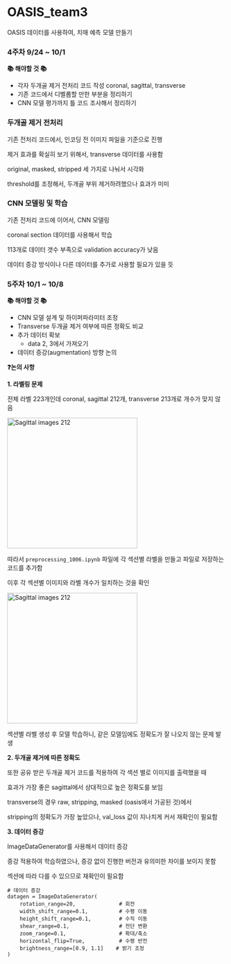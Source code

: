 # OASIS_team3

OASIS 데이터를 사용하여, 치매 예측 모델 만들기

### 4주차 9/24 ~ 10/1

**📚 해야할 것 📚**

- 각자 두개골 제거 전처리 코드 작성
  coronal, sagittal, transverse
- 기존 코드에서 디벨롭할 만한 부분을 정리하기
- CNN 모델 평가까지 틀 코드 조사해서 정리하기

### 두개골 제거 전처리

기존 전처리 코드에서, 인코딩 전 이미지 파일을 기준으로 진행

제거 효과를 확실히 보기 위해서, transverse 데이터를 사용함

original, masked, stripped 세 가지로 나눠서 시각화

threshold를 조정해서, 두개골 부위 제거하려했으나 효과가 미미

### CNN 모델링 및 학습

기존 전처리 코드에 이어서, CNN 모델링

coronal section 데이터를 사용해서 학습

113개로 데이터 갯수 부족으로 validation accuracy가 낮음

데이터 증강 방식이나 다른 데이터를 추가로 사용할 필요가 있을 듯

### 5주차 10/1 ~ 10/8

**📚 해야할 것 📚**

- CNN 모델 설계 및 하이퍼파라미터 조정
- Transverse 두개골 제거 여부에 따른 정확도 비교
- 추가 데이터 확보
  - data 2, 3에서 가져오기
- 데이터 증강(augmentation) 방향 논의


**❓논의 사항**
  
**1. 라벨링 문제**

전체 라벨 223개인데 coronal, sagittal 212개, transverse 213개로 개수가 맞지 않음

<img width="300" alt="Sagittal images 212" src="https://github.com/user-attachments/assets/72a65f45-d98a-4278-9220-6a5015c84c14">

따라서 `preprocessing_1006.ipynb` 파일에 각 섹션별 라벨을 만들고 파일로 저장하는 코드를 추가함

이후 각 섹션별 이미지와 라벨 개수가 일치하는 것을 확인

<img width="300" alt="Sagittal images 212" src="https://github.com/user-attachments/assets/e4ff3e66-d582-46ac-b1fb-0e9136372054">

섹션별 라벨 생성 후 모델 학습하니, 같은 모델임에도 정확도가 잘 나오지 않는 문제 발생


**2. 두개골 제거에 따른 정확도**

또한 공유 받은 두개골 제거 코드를 적용하여 각 섹션 별로 이미지를 출력했을 때

효과가 가장 좋은 sagittal에서 상대적으로 높은 정확도를 보임

transverse의 경우 raw, stripping, masked (oasis에서 가공된 것)에서 

stripping의 정확도가 가장 높았으나, val_loss 값이 지나치게 커서 재확인이 필요함


**3. 데이터 증강**

ImageDataGenerator를 사용해서 데이터 증강

증강 적용하여 학습하였으나, 증강 없이 진행한 버전과 유의미한 차이를 보이지 못함

섹션에 따라 다를 수 있으므로 재확인이 필요함

```
# 데이터 증강
datagen = ImageDataGenerator(
    rotation_range=20,              # 회전 
    width_shift_range=0.1,          # 수평 이동 
    height_shift_range=0.1,         # 수직 이동 
    shear_range=0.1,                # 전단 변환
    zoom_range=0.1,                 # 확대/축소
    horizontal_flip=True,           # 수평 반전
    brightness_range=[0.9, 1.1]    # 밝기 조정
)
```

